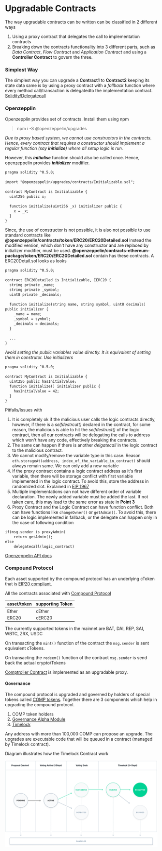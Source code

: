# Upgradable Contracts

The way upgradable contracts can be written can be classified in 2 different ways

1. Using a proxy contract that delegates the call to implementation contracts
2. Breaking down the contracts functionality into 3 different parts, such as *Data Contract*, *Flow Contract* and *Application Contract* and using a **Controller Contract** to govern the three. 


### Simplest Way

The simplest way you can upgrade a **Contract1** to **Contract2** keeping its state data same is by using a proxy contract with a *fallback* function where every method call/transaction is delegatedto the implementation contract. [Solidity/Delegatecall](https://solidity.readthedocs.io/en/v0.6.1/introduction-to-smart-contracts.html#delegatecall-callcode-and-libraries)

### Openzepplin

Openzepplin provides set of contracts. Install them using npm

> npm i -S @openzeppelin/upgrades

*Due to proxy based system, we cannot use constructors in the contracts. Hence, every contract that requires a constructor should implement a regular function (say **initialize**) where all setup logic is run.*

However, this ***initialise*** function should also be called once. Hence, openzeppelin provides ***initializer*** modifier.

``` 
pragma solidity ^0.5.0;

import "@openzeppelin/upgrades/contracts/Initializable.sol";

contract MyContract is Initializable {
  uint256 public x;

  function initialize(uint256 _x) initializer public {
    x = _x;
  }
}
```

Since, the use of constructor is not possible, it is also not possible to use standard contracts like **@openzeppelin/contracts/token/ERC20/ERC20Detailed.sol** Instead the modified version, which don't have any constructor and are replaced by initializer modifier, must be used. **@openzeppelin/contracts-ethereum-package/token/ERC20/ERC20Detailed.sol** contain has these contracts. A ERC20Detail.sol looks as looks
```
pragma solidity ^0.5.0;

contract ERC20Detailed is Initializable, IERC20 {
  string private _name;
  string private _symbol;
  uint8 private _decimals;

  function initialize(string name, string symbol, uint8 decimals) public initializer {
    _name = name;
    _symbol = symbol;
    _decimals = decimals;
  }

  ...
}
```

*Avoid setting the public variables value directly. It is equivalent of setting them in construtor. Use initializers*

```
pragma solidity ^0.5.0;

contract MyContract is Initializable {
  uint256 public hasInitialValue;
  function initialize() initializer public {
    hasInitialValue = 42;
  }
}
```

Pitfalls/Issues with

1.  It is completely ok if the malicious user calls the logic contracts directly, however, if there is a *selfdestrcut()* declared in the contract, for some reason, the malicious is able to hit the *selfdestruct()* of the logic contract, then all our contracts will be delegating the calls to address which won't have any code, effectively breaking the contracts.
2. The same can happen if there is another *delgatecall* in the logic contract to the malicious contract.
3. We cannot modify/remove the variable type in this case. Reason `eth.storageAt(address, index_of_the_variable_in_contract)` should always remain same. We can only add a new variable
4. If the proxy contract contains a logic contract address as it's first variable, then there will be storage conflict with first variable implemented in the logic contract. To avoid this, store the address in randomized slot. Explained in [EIP 1967](https://eips.ethereum.org/EIPS/eip-1967)
5. Multiple implementations can not have different order of variable declaration. The newly added variable must be added the last. If not taken care, this may lead to the same error as state in **Point 3**
6. Proxy Contract and the Logic Contract can have function conflict. Both can have functions like `changeOwner()` or `getAdmin()`. To avoid this, there can be logic implemented in fallback, or the delegate can happen only in the case of following condition

```
if(msg.sender is proxyAdmin)
    return getAdmin();
else
    delegatecall(logic_contract)
```

[Openzeppelin API docs](https://docs.openzeppelin.com/upgrades/2.8/api)

### Compound Protocol

Each asset supported by the compound protocol has an underlying cToken that is [EIP20 compliant](https://eips.ethereum.org/EIPS/eip-20).

All the contracts associated with [Compound Protocol](https://github.com/compound-finance/compound-protocol/tree/master/contracts) 

asset/token  | supporting Token
-|-
Ether| cEther
ERC20| cERC20

The currently supported tokens in the mainnet are BAT, DAI, REP, SAI, WBTC, ZRX, USDC

On transacting the `mint()` function of the contract the `msg.sender` is sent equivalent cTokens.

On transacting the `redeem()` function of the contract `msg.sender` is send back the actual crypto/Tokens

[Comptroller Contract](https://github.com/compound-finance/compound-protocol/blob/master/contracts/Comptroller.sol) is implemented as an upgradable proxy.

#### Governance
The compound protocol is upgraded and governed by holders of special tokens called [COMP tokens](https://github.com/compound-finance/compound-protocol/blob/master/contracts/Governance/Comp.sol). 
Together there are 3 components which help in upgrading the compound protocol. 
1. COMP token holders
2. [Governance Alpha Module](https://github.com/compound-finance/compound-protocol/blob/master/contracts/Governance/GovernorAlpha.sol)
3. [Timelock](https://github.com/compound-finance/compound-protocol/blob/master/contracts/Timelock.sol)

Any address with more than 100,000 COMP can propose an upgrade. The upgrades are executable code that will be queued in a contract (managed by Timelock contract). 

Diagram illustrates how the Timelock Contract work

![](./img/gov.png)